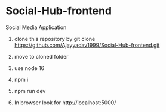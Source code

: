 # Social-Hub-frontend
Social Media Application 

1. clone this repository by git clone https://github.com/Ajayyadav1999/Social-Hub-frontend.git

2. move to cloned folder

3. use node 16
4. npm i
5. npm run dev
6. In browser look for http://localhost:5000/
